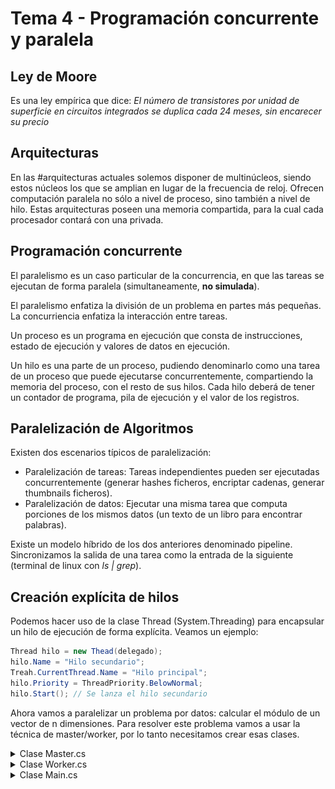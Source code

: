 # Tema 4 - Programación concurrente y paralela
## Ley de Moore
Es una ley empírica que dice: *El número de transistores por unidad de superficie en circuitos integrados se duplica cada 24 meses, sin encarecer su precio*

## Arquitecturas
En las #arquitecturas actuales solemos disponer de multinúcleos, siendo estos núcleos los que se amplian en lugar de la frecuencia de reloj. Ofrecen computación paralela no sólo a nivel de proceso, sino también a nivel de hilo. Estas arquitecturas poseen una memoria compartida, para la cual cada procesador contará con una privada.

## Programación concurrente
El paralelismo es un caso particular de la concurrencia, en que las tareas se ejecutan de forma paralela (simultaneamente, **no simulada**).

El paralelismo enfatiza la división de un problema en partes más pequeñas.
La concurriencia enfatiza la interacción entre tareas.

Un proceso es un programa en ejecución que consta de instrucciones, estado de ejecución y valores de datos en ejecución.

Un hilo es una parte de un proceso, pudiendo denominarlo como una tarea de un proceso que puede ejecutarse concurrentemente, compartiendo la memoria del proceso, con el resto de sus hilos. Cada hilo deberá de tener un contador de programa, pila de ejecución y el valor de los registros.

## Paralelización de Algoritmos
Existen dos escenarios típicos de paralelización:
* Paralelización de tareas: Tareas independientes pueden ser ejecutadas concurrentemente (generar hashes ficheros, encriptar cadenas, generar thumbnails ficheros).
* Paralelización de datos: Ejecutar una misma tarea que computa porciones de los mismos datos (un texto de un libro para encontrar palabras).

Existe un modelo híbrido de los dos anteriores denominado pipeline. Sincronizamos la salida de una tarea como la entrada de la siguiente (terminal de linux con *ls | grep*).

## Creación explícita de hilos
Podemos hacer uso de la clase Thread (System.Threading) para encapsular un hilo de ejecución de forma explícita. Veamos un ejemplo:
```csharp
Thread hilo = new Thead(delegado);
hilo.Name = "Hilo secundario";
Treah.CurrentThread.Name = "Hilo principal";
hilo.Priority = ThreadPriority.BelowNormal;
hilo.Start(); // Se lanza el hilo secundario
```

Ahora vamos a paralelizar un problema por datos: calcular el módulo de un vector de n dimensiones. Para resolver este problema vamos a usar la técnica de master/worker, por lo tanto necesitamos crear esas clases.

<details><summary>Clase Master.cs</summary>

```csharp
public class Master {
        private short[] vector;
        private int numberOfThreads;

        public Master(short[] vector, int numberOfThreads) {
            if (numberOfThreads < 1 || numberOfThreads > vector.Length)
                throw new ArgumentException("The number of threads must be lower or equal to the elements of the vector");
            this.vector = vector;
            this.numberOfThreads = numberOfThreads;
        }
        
        public double ComputeModulus() {
            // * Workers are created
            Worker[] workers = new Worker[this.numberOfThreads];
            int elementsPerThread = this.vector.Length/numberOfThreads;
            for(int i=0; i < this.numberOfThreads; i++) {
                workers[i] = new Worker(this.vector,  i*elementsPerThread,(i<this.numberOfThreads-1) ? (i+1)*elementsPerThread-1: this.vector.Length-1);
			}
            Thread[] threads = new Thread[workers.Length];
            for(int i=0;i<workers.Length;i++) {
                threads[i] = new Thread(workers[i].Compute); // we create the threads
                threads[i].Name = "Vector modulus worker " + (i+1); // we name then (optional)
                threads[i].Priority = ThreadPriority.Normal; // we assign them a priority (optional)
                threads[i].Start();   // we start their execution
            }
            foreach (Thread thread in threads)
                thread.Join();
            long result = 0;
            foreach (Worker worker in workers)
                result += worker.Result;
            return Math.Sqrt(result);
        }
    }
```

</details>

<details><summary>Clase Worker.cs</summary>

```csharp
internal class Worker {
        private short[] vector;
        private int fromIndex, toIndex;
        private long result;

        internal long Result {
            get { return this.result; }
        }

        internal Worker(short[] vector, int fromIndex, int toIndex) {
            this.vector = vector;
            this.fromIndex = fromIndex;
            this.toIndex = toIndex;
        }
        
        internal void Compute() {
            this.result = 0;
            for(int i= this.fromIndex; i<=this.toIndex; i++)
                this.result += this.vector[i] * this.vector[i];
        }
    }
```

</details>


<details><summary>Clase Main.cs</summary>
```csharp
public class VectorModulusProgram {

        static void Main(string[] args) {
            short[] vector = CreateRandomVector(100000, -100, 100);

            double result = 0;
            foreach (short element in vector)
                result += element * element;
            Console.WriteLine($"Result: {Math.Sqrt(result)}");

            // * Computation with four threads
            master = new Master(vector, 4);
            before = DateTime.Now;
            result = master.ComputeModulus();
            after = DateTime.Now;
            Console.WriteLine("The result obtained with four threads is: {0:N2}.", result);
            Console.WriteLine("Elapsed time: {0:N0} ticks.", (after - before).Ticks);
        }

        public static short[] CreateRandomVector(int numberOfElements, short lowest, short greatest) {
            short[] vector = new short[numberOfElements];
            Random random = new Random();
            for (int i = 0; i < numberOfElements; i++)
                vector[i] = (short)random.Next(lowest, greatest + 1);
            return vector;
        }

    }
```
</details>

Podemos por tanto hacer un diagrama de la solución a este problema con varios hilos de ejecución:
![Master/Worker](Master-Worker.png)


## Thread.Join
Cuando se llama a Join, el hilo qu erealiza la llamada se bloquea (duerme) hasta que finaliza la ejecución del Thread que recibió el mensaje. Asi nos ahorramos las condiciones de carrera que puede acarrear el paralelizar un problema por datos que dependen de una variable (orden de ejecución).

Todo esto se puede resumir en las condiciones de carrera que significa que el resultado depende del orden de ejecución de la aplicación y de los hilos. Las condiciones de carrera son un foco de errores en programas y sistemas concurrentes.

## Parámetros
Si se prefiere utilizar una aproximación más funcional, se pueden pasar parámetros a los hilos, como por ejemplo:
```csharp
static void Show10Numbers(object from) {
    int? fromInt = from as int?;
    if (!fromInt.HasValue)
        throw new ArgumentException("The parameter \"from\" must be an integer");
    for (int i = fromInt.Value; i < 10 + fromInt; i++) {
        Console.WriteLine(i);
        Thread.Sleep(1000); // Sleeps one second
    }
}

static void Main() {
    Thread thread = new Thread(Show10Numbers);
    thread.Start(7); // Pasamos parametro al hilo -> delegado
}
```

Asi podemos pasar desde que numero queremos empezar al delegado (función) para que ejecute el código.

El paso de parámetros nos puede ahorrar condiciones de carrera con las variables libres al no tener que depender de una variable global que pueda afectar al resultado dependiendo del orden de ejecución de los hilos. Otra forma de solucionar el problema de las variables libres es utilizar copia de variables.

## Excepciones Asíncronas
Cuando una excepción es lanzada pero no es capturada de forma correcta el programa finalizará bruscamente mostrando un mensaje de error sin dar opción a recuperar la ejecución, por ejemplo:
```csharp
static void Main() {
            try {
                new Thread(() => {
                    Thread.Sleep(500);
                    throw new ApplicationException("Asynchronous exception.");
                }).Start();
            }
            catch (Exception) {
                // * This catch is not executed
                Console.WriteLine("The exception is handled.");
            }
            // * After 0.5 seconds, the unhandled exception makes the
            //   application terminate abnormally (the exception is thrown and 
            //   it is not handled)
            Thread.Sleep(10000);
            Console.WriteLine("End of execution."); // Is not shown in the console
        }
```

El bloque try/catch debería de ir dentro del cuerpo de la función para asi poder ser tratada la excepción.

## Context switching
Pregunta: **¿Se reduce el tiempo de ejecución si aumentamos el número de hilos?**
No necesariamente, puesto que hay un límite en cuanto al número de hilos óptimos. Cuando un hilo tiene que ir cambiando para almacenar o restaurar el contexto de una tarea el uso de la cpu aumentará considerablemente, por esta razón no cuanto más hilos mayor será el rendimiento ya que se estarían haciendo demasiados cambios de contexto.

## Thread pooling
La creación y destrucción de hilos es un proceso que también implica un coste computacional y de memoria. Para ello se debe:
* Limitar el número máximo de hilos creados por un proceso
* Minimizar el número de hilos creados (reutilización)

Para conseguir estos objetivos el CLI ofrece un mecanismo de Thread Pooling que optimiza el número máximo dehilos concurrentes por procesador.

## Foregroung y background threads
Los hilos que creamos con la clase Thread han sido hilos *foreground*.
Hay otro tipo de hilos que son background (daemon) que es aquel que será terminado cuando no queden hilos foreground en ejecución. Por ejemplo:
```csharp
static void Main() {  
	Thread background = new Thread(() => {  
		int segundos = 0;  
		while (true) {  
			Thread.Sleep(1000);  
			Console.WriteLine("\t\t\t\t\t\t\t\t{0} segundos.",  
											++segundos);  
		} });  
	background.IsBackground = true; // es un daemon  
	background.Start();  
	Thread foreground = new Thread(() => {  
		for (int i = 0; i < 100; i++) {  
			Console.WriteLine("Iteración {0}.", i + 1);  
			Thread.Sleep(100);  
		}
	});  
	foreground.Start();  
}
```

## Inconvenientes del uso de hilos
* Condiciones de carrera: debemos esperar explicitamente (Join) hasta que todos los hilos han terminado de realizar sus calculos.
* Parámetros: sin parámetros o solo un objeto, variables libres compartidas.
* Excepciones asíncronas: las excepciones originadas en un hilo no son capturadas por bloques try-catch pertenecientes a un hilo diferente.
* Rendimiento de los cambios de contexto: no hay optimización automática del número de hilos creados.

## Task
Una task representa una operación asíncrona y su uso tiene dos beneficios principales:
* Uso más eficiente y escalable de recursos (las Task se encolan automáticamente en el ThreadPool)
* Mayor control de ejecución (comparado con Thread): el API de Task soporta espera, cancelación, continuación, manejo de excepciones, consulta detallada de estado y planificación.

Una tarea no devuelve valores es: *System.Threading.Tasks.Task*
Una tarea que devuelve valores es: *System.Threading.Tasks.Task< TResult >(hija de Task)*

El código para crear tareas será por tanto:
```csharp
Task firstTask = new Task(() => Console.WriteLine(“Ejecutando primera  
tarea (Thread {0})", Thread.CurrentThread.ManagedThreadId));  
// Arranca la tarea  
firstTask.Start();  
// Imprime un mensaje desde el hilo que la llama  
Console.WriteLine(“Ejecutando thread principal (Thread {0})",  
Thread.CurrentThread.ManagedThreadId);  
// Espera a que la tarea termine  
firstTask.Wait();
```


## Paso Asíncrono de Mensajes
Un primer método para crear hilos es el paso de mensajes asíncrono. En C# esta funcionalidad se obtiene mediante delegados.
Paso síncrono de mensajes:
```csharp
static void Main() {
            WebPage uniovi = new WebPage("http://www.uniovi.es");
            WebPage school = new WebPage("http://www.ingenieriainformatica.uniovi.es");

            DateTime before = DateTime.Now;
            int numberOfImgsInUniovi = uniovi.GetNumberOfImages();
            int numberOfImgsInSchool = school.GetNumberOfImages();
            DateTime after = DateTime.Now;

            Console.WriteLine("The University Web has {0:N0} images, and {1:N0} the School Web.",
                numberOfImgsInUniovi, numberOfImgsInSchool);
            Console.WriteLine("Elapsed millisenconds to compute both results: {0:N0}.",
                (after - before).Ticks / TimeSpan.TicksPerMillisecond);
}
```

Para convertir esto en paso asíncrono se trataría de:
1. Pasar el primer mensaje GetNumeroImagenes de un modo asíncrono creando un nuevo hilo
2. Pasar el segundo GetNumeroImagenes mensaje de un modo sincrono para obtener su valor en el hilo principal
3. Obtener el numero de imagenes del segundo mensaje (la espera esta implicita al ser sincrono)
4. Tomar el número de imagenes del primer mensaje
5. Mostrar resultados

Estos cambios resultarian en:
```csharp
		private static async void GetImagesAsync()
        { 
            WebPage uniovi = new WebPage("http://www.uniovi.es");
            WebPage school = new WebPage("http://www.ingenieriainformatica.uniovi.es");

            Func<int> numberOfImages = uniovi.GetNumberOfImages;

            DateTime before = DateTime.Now;
            // * Asynchronous execution (a secondary thread is created)
            var asynchronousResult = uniovi.GetNumberOfImagesAsyncTask();

            // * Synchronous execution in the main thread 
            int numberOfImgsInSchool = school.GetNumberOfImages();
            
            // * Wait untill the secondary asynchronous task ends
            var numberOfImgsInUniovi = await asynchronousResult;
            DateTime after = DateTime.Now;

            Console.WriteLine("The University Web has {0:N0} images, and {1:N0} the School Web.",
                numberOfImgsInUniovi, numberOfImgsInSchool);
            Console.WriteLine("Elapsed millisenconds to compute both results: {0:N0}.",
                (after - before).Ticks / TimeSpan.TicksPerMillisecond);
        }

        private static void Main(string[] args)
        {
            GetImagesAsync();
        }
```

En las ultimas versiones de C# se han incluido las palabras claves asyn y await.
Siendo async un metodo que devuelve una Task o una Task<TResult> que representa el trabajo que se está realizando en el método. 
El operador await se aplica sobre la Task devuelta por un método async (await cede el control al invocador del método).

Un método async no puede utilizar parámtros ref o out, pero puede llamar a métodos que los tenga.

## Sincronización de hilos
En ocasiones varios hilos tienen que colaborar entre sí para conseguir un objetivo común. Puesto que el orden de ejecución es no determinista, es necesario utilizar mecanismos de sincronización de hilos para evitar condiciones de carrera, por eso usamos Thread.Join (permite hacer que un hilo espere a la finalización de otro).

La principal técnica utilizada para sincronizar hilos en C# es la palabra reservada lock que consigue que únicamente un hilo pueda ejecutar una sección de código (sección crítica) simultáneamente -> exclusión mútua. Lock requiere especificar un objeto (referencia) como parámetro que suele ser el que se está usando entre hilos:
```csharp
lock (referencia) {
	sección crítica
}
```

Las asignaciones multihilo de una misma varible deben sincronizarse o bien con lock o bien utilizar los métodos de la clase Interlocked (System.Threading). Estos métodos más utilizados son Increment, Decrement y Exchange. Un ejemplo de esto es:
```csharp
static long valor = 100000000;  
static void Main() {  
	const int numeroHilos = 10000;  
	int iteraciones = (int)valor / numeroHilos;  
	Thread[] hilos = new Thread[numeroHilos];  
	for (int i = 0; i < numeroHilos; i++)  
		hilos[i] = new Thread(() => {  
		for (int j = 0; j < iteraciones; j++)  
		valor=valor-1;  
	});  
	foreach (Thread hilo in hilos) hilo.Start();  
	foreach (Thread hilo in hilos) hilo.Join();  
	Console.WriteLine(valor);  
}
```

En este caso hay una condicion de carrera en la variable *valor* ya que se esta accediendo de forma simultanea.

Una forma de solucionar esto sera utilizando el método interlocked:
```csharp
static long valor = 100000000;  
static void Main() {  
	const int numeroHilos = 10000;  
	int iteraciones = (int)valor / numeroHilos;  
	Thread[] hilos = new Thread[numeroHilos];  
	for (int i = 0; i < numeroHilos; i++)  
		hilos[i] = new Thread(() => {  
		for (int j = 0; j < iteraciones; j++)  
		Interlocked.Decrement(ref valor);  
	});  
	foreach (Thread hilo in hilos) hilo.Start();  
	foreach (Thread hilo in hilos) hilo.Join();  
	Console.WriteLine(valor);  
}
```

